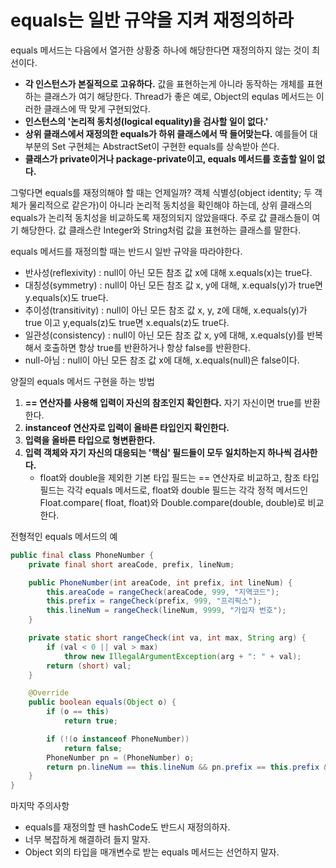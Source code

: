 # equals는 일반 규약을 지켜 재정의하라

equals 메서드는 다음에서 열거한 상황중 하나에 해당한다면 재정의하지 않는 것이 최선이다.

* **각 인스턴스가 본질적으로 고유하다.** 값을 표현하는게 아니라 동작하는 개체를 표현하는 클래스가 여기 해당한다. Thread가 좋은 예로, Object의 equlas 메서드는 이러한 클래스에 딱 맞게
  구현되었다.
* **인스턴스의 '논리적 동치성(logical equality)을 검사할 일이 없다.'**
* **상위 클래스에서 재정의한 equals가 하위 클래스에서 딱 들어맞는다.** 예를들어 대부분의 Set 구현체는 AbstractSet이 구현한 equals를 상속받아 쓴다.
* **클래스가 private이거나 package-private이고, equals 메서드를 호출할 일이 없다.**

그렇다면 equals를 재정의해야 할 때는 언제일까? 객체 식별성(object identity; 두 객체가 물리적으로 같은가)이 아니라 논리적 동치성을 확인해야 하는데, 상위 클래스의 equals가 논리적 동치성을
비교하도록 재정의되지 않았을때다. 주로 값 클래스들이 여기 해당한다. 값 클래스란 Integer와 String처럼 값을 표현하는 클래스를 말한다.

equals 메서드를 재정의할 때는 반드시 일반 규약을 따라야한다.

* 반사성(reflexivity) : null이 아닌 모든 참조 값 x에 대해 x.equals(x)는 true다.
* 대칭성(symmetry) : null이 아닌 모든 참조 값 x, y에 대해, x.equals(y)가 true면 y.equals(x)도 true다.
* 추이성(transitivity) : null이 아닌 모든 참조 값 x, y, z에 대해, x.equals(y)가 true 이고 y,equals(z)도 true면 x.equals(z)도 true다.
* 일관성(consistency) : null이 아닌 모든 참조 값 x, y에 대해, x.equals(y)를 반복해서 호출하면 항상 true를 반환하거나 항상 false를 반환한다.
* null-아님 : null이 아닌 모든 참조 값 x에 대해, x.equals(null)은 false이다.

양질의 equals 메서드 구현을 하는 방법

1. **== 연산자를 사용해 입력이 자신의 참조인지 확인한다.** 자기 자신이면 true를 반환한다.
2. **instanceof 연산자로 입력이 올바른 타입인지 확인한다.**
3. **입력을 올바른 타입으로 형변환한다.**
4. **입력 객체와 자기 자신의 대응되는 '핵심' 필드들이 모두 일치하는지 하나씩 검사한다.**
    * float와 double을 제외한 기본 타입 필드는 == 연산자로 비교하고, 참조 타입필드는 각각 equals 메서드로, float와 double 필드는 각각 정적 메서드인 Float.compare(
      float, float)와 Double.compare(double, double)로 비교한다.

전형적인 equals 메서드의 예

```java
public final class PhoneNumber {
    private final short areaCode, prefix, lineNum;

    public PhoneNumber(int areaCode, int prefix, int lineNum) {
        this.areaCode = rangeCheck(areaCode, 999, "지역코드");
        this.prefix = rangeCheck(prefix, 999, "프리픽스");
        this.lineNum = rangeCheck(lineNum, 9999, "가입자 번호");
    }

    private static short rangeCheck(int va, int max, String arg) {
        if (val < 0 || val > max)
            throw new IllegalArgumentException(arg + ": " + val);
        return (short) val;
    }

    @Override
    public boolean equals(Object o) {
        if (o == this)
            return true;

        if (!(o instanceof PhoneNumber))
            return false;
        PhoneNumber pn = (PhoneNumber) o;
        return pn.lineNum == this.lineNum && pn.prefix == this.prefix && pn.areaCode == this.areaCode;
    }
}
```

마지막 주의사항

* equals를 재정의할 땐 hashCode도 반드시 재정의하자.
* 너무 복잡하게 해결하려 들지 말자.
* Object 외의 타입을 매개변수로 받는 equals 메서드는 선언하지 말자.
